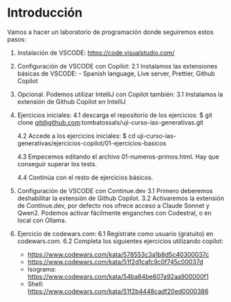 # Introducción

Vamos a hacer un laboratorio de programación donde seguiremos estos pasos:

1. Instalación de VSCODE: https://code.visualstudio.com/

2. Configuración de VSCODE con Copilot:
   2.1 Instalamos las extensiones básicas de VSCODE: - Spanish language, Live server, Prettier, Github Copilot

3. Opcional. Podemos utilizar IntelliJ con Copilot también:
   3.1 Instalamos la extensión de Github Copilot en IntelliJ

4. Ejercicios iniciales:
   4.1 descarga el repositorio de los ejercicios:
   $ git clone git@github.com:tombatossals/uji-curso-ias-generativas.git

   4.2 Accede a los ejercicios iniciales:
   $ cd uji-curso-ias-generativas/ejercicios-copilot/01-ejercicios-basicos

   4.3 Empecemos editando el archivo 01-numeros-primos.html. Hay que conseguir superar los tests.

   4.4 Continúa con el resto de ejercicios básicos.

5. Configuración de VSCODE con Continue.dev
   3.1 Primero deberemos deshabilitar la extensión de Github Copilot.
   3.2 Activaremos la extensión de Continue.dev, por defecto nos ofrece acceso a Claude Sonnet y Qwen2. Podemos activar fácilmente enganches con Codestral, o en local con Ollama.

6. Ejercicio de codewars.com:
   6.1 Regístrate como usuario (gratuito) en codewars.com.
   6.2 Completa los siguientes ejercicios utilizando copilot:
   - https://www.codewars.com/kata/578553c3a1b8d5c40300037c
   - https://www.codewars.com/kata/51f2d1cafc9c0f745c00037d
   - Isograma: https://www.codewars.com/kata/54ba84be607a92aa900000f1
   - Shell: https://www.codewars.com/kata/51f2b4448cadf20ed0000386
